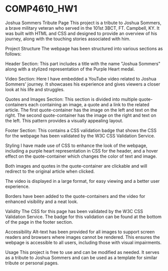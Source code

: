 # COMP4610_HW1
Joshua Sommers Tribute Page
This project is a tribute to Joshua Sommers, a brave military veteran who served in the 101st 3BCT, FT. Campbell, KY. It was built with HTML and CSS and designed to provide an overview of his journey, along with the touching stories associated with him.

Project Structure
The webpage has been structured into various sections as follows:

Header Section: This part includes a title with the name "Joshua Sommers" along with a stylized representation of the Purple Heart medal.

Video Section: Here I have embedded a YouTube video related to Joshua Sommers' journey. It showcases his experience and gives viewers a closer look at his life and struggles.

Quotes and Images Section: This section is divided into multiple quote-containers each containing an image, a quote and a link to the related article. The first quote-container has the image on the left and text on the right. The second quote-container has the image on the right and text on the left. This pattern provides a visually appealing layout.

Footer Section: This contains a CSS validation badge that shows the CSS for the webpage has been validated by the W3C CSS Validation Service.

Styling
I have made use of CSS to enhance the look of the webpage, including a purple heart representation in CSS for the header, and a hover effect on the quote-container which changes the color of text and image.

Both images and quotes in the quote-container are clickable and will redirect to the original article when clicked.

The video is displayed in a large format, for easy viewing and a better user experience.

Borders have been added to the quote-containers and the video for enhanced visibility and a neat look.

Validity
The CSS for this page has been validated by the W3C CSS Validation Service. The badge for this validation can be found at the bottom of the page in the footer section.

Accessibility
Alt-text has been provided for all images to support screen readers and browsers where images cannot be rendered. This ensures the webpage is accessible to all users, including those with visual impairments.

Usage
This project is free to use and can be modified as needed. It serves as a tribute to Joshua Sommers and can be used as a template for similar tribute or personal pages.